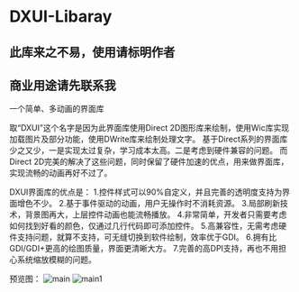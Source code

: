 # DXUI-Libaray
## 此库来之不易，使用请标明作者
## 商业用途请先联系我

一个简单、多动画的界面库

取“DXUI”这个名字是因为此界面库使用Direct 2D图形库来绘制，使用Wic库实现加载图片及部分功能，使用DWrite库来绘制处理文字。
基于Direct系列的界面库少之又少，一是实现太过复杂，学习成本太高。二是考虑到硬件兼容的问题。
而Direct 2D完美的解决了这些问题，同时保留了硬件加速的优点，用来做界面库，实现流畅的动画再好不过了。

DXUI界面库的优点是：
1.控件样式可以90%自定义，并且完善的透明度支持为界面增色不少。
2.基于事件驱动的动画，用户无操作时不消耗资源。
3.局部刷新技术，背景图再大，上层控件动画也能流畅播放。
4.非常简单，开发者只需要考虑如何找到好看的颜色，仅通过几行代码即可添加控件。
5.高兼容性，无需考虑硬件支持问题，就算不支持，可无缝切换到软件绘制，效率优于GDI。
6.拥有比GDI/GDI+更高的绘图质量，界面更清晰大方。
7.完善的高DPI支持，再也不用担心系统缩放模糊的问题。

预览图：
![main](https://github.com/IDXGI/DXUI-Libaray/blob/master/preview%20picture/main.jpg)
![main1](https://github.com/IDXGI/DXUI-Libaray/blob/master/preview%20picture/main1.jpg)
